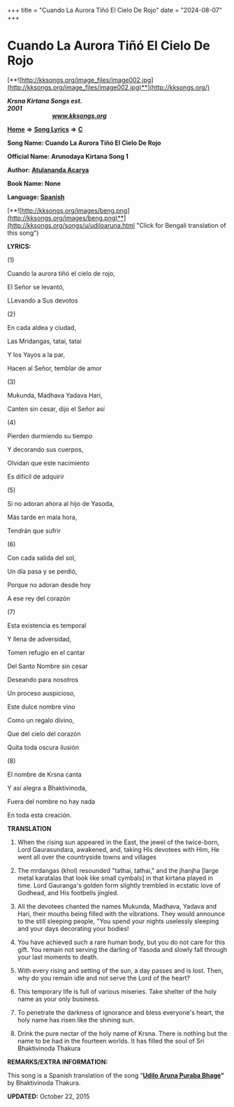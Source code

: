 +++
title = "Cuando La Aurora Tiñó El Cielo De Rojo"
date = "2024-08-07"
+++

# Cuando La Aurora Tiñó El Cielo De Rojo
[**![http://kksongs.org/image_files/image002.jpg](http://kksongs.org/image_files/image002.jpg)**](http://kksongs.org/)

**_Krsna Kirtana Songs est. 2001_**                                                                                                                                                 **_www.kksongs.org_**

**[Home](http://kksongs.org/)** **⇒** **[Song Lyrics](http://kksongs.org/lyrics.html)** **⇒** **[C](http://kksongs.org/songs/song_c.html)**

**Song Name: Cuando La Aurora Tiñó El Cielo De Rojo**

**Official Name: Arunodaya Kirtana Song 1**

**Author:** [**Atulananda Acarya**](http://kksongs.org/authors/list/atulananda.html)

**Book Name: None**

**Language: [Spanish](http://kksongs.org/language/list/spanish.html)**

[**![http://kksongs.org/images/beng.png](http://kksongs.org/images/beng.png)**](http://kksongs.org/songs/u/udiloaruna.html "Click for Bengali translation of this song")

**LYRICS:**

(1)

Cuando la aurora tiñó el cielo de rojo,

El Señor se levantó,

LLevando a Sus devotos

(2)

En cada aldea y ciudad,

Las Mridangas, tatai, tatai

Y los Yayos a la par,

Hacen al Señor, temblar de amor

(3)

Mukunda, Madhava Yadava Hari,

Canten sin cesar, dijo el Señor así

(4)

Pierden durmiendo su tiempo

Y decorando sus cuerpos,

Olvidan que este nacimiento

Es difícil de adquirir

(5)

Si no adoran ahora al hijo de Yasoda,

Más tarde en mala hora,

Tendrán que sufrir

(6)

Con cada salida del sol,

Un día pasa y se perdió,

Porque no adoran desde hoy

A ese rey del corazón

(7)

Esta existencia es temporal

Y llena de adversidad,

Tomen refugio en el cantar

Del Santo Nombre sin cesar

Deseando para nosotros

Un proceso auspicioso,

Este dulce nombre vino

Como un regalo divino,

Que del cielo del corazón

Quita toda oscura ilusión

(8)

El nombre de Krsna canta

Y así alegra a Bhaktivinoda,

Fuera del nombre no hay nada

En toda esta creación.

**TRANSLATION**

1) When the rising sun appeared in the East, the jewel of the twice-born, Lord Gaurasundara, awakened, and, taking His devotees with Him, He went all over the countryside towns and villages

2) The mrdangas (khol) resounded "tathai, tathai," and the jhanjha \[large metal karatalas that look like small cymbals\] in that kirtana played in time. Lord Gauranga's golden form slightly trembled in ecstatic love of Godhead, and His footbells jingled.

3) All the devotees chanted the names Mukunda, Madhava, Yadava and Hari, their mouths being filled with the vibrations. They would announce to the still sleeping people, "You spend your nights uselessly sleeping and your days decorating your bodies!

4) You have achieved such a rare human body, but you do not care for this gift. You remain not serving the darling of Yasoda and slowly fall through your last moments to death.

5) With every rising and setting of the sun, a day passes and is lost. Then, why do you remain idle and not serve the Lord of the heart?

6) This temporary life is full of various miseries. Take shelter of the holy name as your only business.

7) To penetrate the darkness of ignorance and bless everyone's heart, the holy name has risen like the shining sun.

8) Drink the pure nectar of the holy name of Krsna. There is nothing but the name to be had in the fourteen worlds. It has filled the soul of Sri Bhaktivinoda Thakura

**REMARKS/EXTRA INFORMATION:**

This song is a Spanish translation of the song “**[Udilo Aruna Puraba Bhage](http://kksongs.org/songs/u/udiloaruna.html)”** by Bhaktivinoda Thakura.

**UPDATED:** October 22, 2015